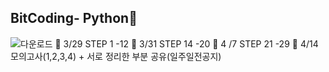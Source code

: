 ## BitCoding- Python🐍
![다운로드](https://user-images.githubusercontent.com/72477762/160753943-cf4946f1-544f-4fee-a520-2a46451d05a2.png)
🐙 3/29  STEP 1 -12
🐙 3/31  STEP 14 -20
🐙 4 /7  STEP 21 -29
🐙 4/14  모의고사(1,2,3,4) + 서로 정리한 부분 공유(일주일전공지)
